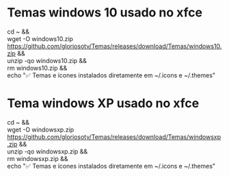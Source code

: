 # Temas windows 10 usado no xfce

cd ~ && \
wget -O windows10.zip https://github.com/gloriosotv/Temas/releases/download/Temas/windows10.zip && \
unzip -qo windows10.zip && \
rm windows10.zip && \
echo "✅ Temas e ícones instalados diretamente em ~/.icons e ~/.themes"

# Tema windows XP usado no xfce

cd ~ && \
wget -O windowsxp.zip https://github.com/gloriosotv/Temas/releases/download/Temas/windowsxp.zip && \
unzip -qo windowsxp.zip && \
rm windowsxp.zip && \
echo "✅ Temas e ícones instalados diretamente em ~/.icons e ~/.themes"
